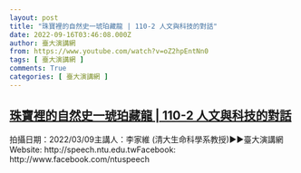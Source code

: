 ```yaml
---
layout: post
title: "珠寶裡的自然史一琥珀藏龍 | 110-2 人文與科技的對話"
date: 2022-09-16T03:46:08.000Z
author: 臺大演講網
from: https://www.youtube.com/watch?v=oZ2hpEntNn0
tags: [ 臺大演講網 ]
comments: True
categories: [ 臺大演講網 ]
---
```

<!--1663299968000-->
[珠寶裡的自然史一琥珀藏龍 | 110-2 人文與科技的對話](https://www.youtube.com/watch?v=oZ2hpEntNn0)
------

<div>
拍攝日期：2022/03/09主講人：李家維 (清大生命科學系教授)►►臺大演講網Website: http://speech.ntu.edu.twFacebook: http://www.facebook.com/ntuspeech
</div>
